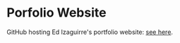 # Porfolio Website

GitHub hosting Ed Izaguirre's portfolio website: [see here](https://edizaguirre.github.io).
